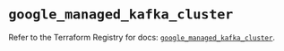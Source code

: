 # `google_managed_kafka_cluster`

Refer to the Terraform Registry for docs: [`google_managed_kafka_cluster`](https://registry.terraform.io/providers/hashicorp/google/6.47.0/docs/resources/managed_kafka_cluster).
